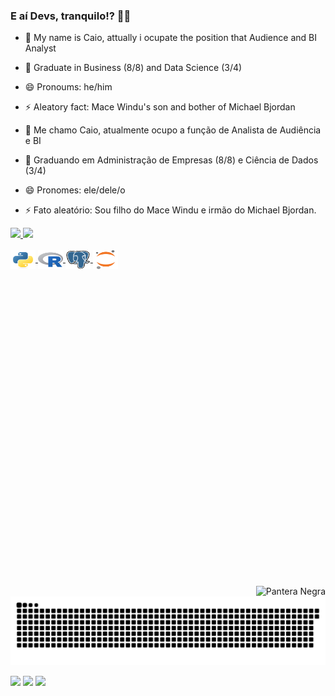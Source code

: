 ### E aí Devs, tranquilo!? 👾🎲

- 🎲 My name is Caio, attually i ocupate the position that Audience and BI Analyst
- 📖 Graduate in Business (8/8) and Data Science (3/4) 
- 😄 Pronoums: he/him
- ⚡ Aleatory fact: Mace Windu's son and bother of Michael Bjordan

- 🎲 Me chamo Caio, atualmente ocupo a função de Analista de Audiência e BI
- 📖 Graduando em Administração de Empresas (8/8) e Ciência de Dados (3/4) 
- 😄 Pronomes: ele/dele/o
- ⚡ Fato aleatório: Sou filho do Mace Windu e irmão do Michael Bjordan.
 <div>
  <a href="beacons.page/caionosdados">
  <img height="180em" src="https://github-readme-stats.vercel.app/api?username=caioeserpa&show_icons=true&theme=midnight-purple&include_all_commits=true&count_private=true"/>
  <img height="180em" src="https://github-readme-stats.vercel.app/api/top-langs/?username=caioeserpa&layout=compact&langs_count=7&theme=midnight-purple"/>
</div>
  
</div>
<div style="display: inline_block"><br>
  <img align="center" alt="Caio-Python" height="30" width="40" src="https://raw.githubusercontent.com/devicons/devicon/master/icons/python/python-original.svg">
  <img align="center" alt="Caio-R" height="30" width="40" src="https://raw.githubusercontent.com/devicons/devicon/master/icons/r/r-original.svg">
  <img align="center" alt="Caio-postgresql" height="30" width="40" src="https://raw.githubusercontent.com/devicons/devicon/master/icons/postgresql/postgresql-original.svg">
  <img align="center" alt="Caio-jupyter" height="30" width="40" src="https://raw.githubusercontent.com/devicons/devicon/master/icons/jupyter/jupyter-original.svg">
<svg viewBox="0 0 128 128">
 <img align="right" alt="Pantera Negra" src=https://media.giphy.com/media/o6FWop1Gbuyly/giphy.gif>
</div>
  
 
  ![Snake animation](https://github.com/caioeserpa/caioeserpa/blob/output/github-contribution-grid-snake.svg)

</div>
</div>
  <a href="https://instagram.com/caionosdados" target="_blank"><img src="https://img.shields.io/badge/-Instagram-%23E4405F?style=for-the-badge&logo=instagram&logoColor=white" target="_blank"></a>
  <a href = "mailto:caionosdados@gmail.com"><img src="https://img.shields.io/badge/-Gmail-%23333?style=for-the-badge&logo=gmail&logoColor=white" target="_blank"></a>
  <a href="https://www.linkedin.com/in/caioeserpa" target="_blank"><img src="https://img.shields.io/badge/-LinkedIn-%230077B5?style=for-the-badge&logo=linkedin&logoColor=white" target="_blank"></a> 

 
</div>

